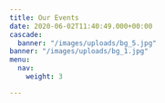 ```yaml
---
title: Our Events
date: 2020-06-02T11:40:49.000+00:00
cascade:
  banner: "/images/uploads/bg_5.jpg"
banner: "/images/uploads/bg_1.jpg"
menu:
  nav:
    weight: 3

---
```

